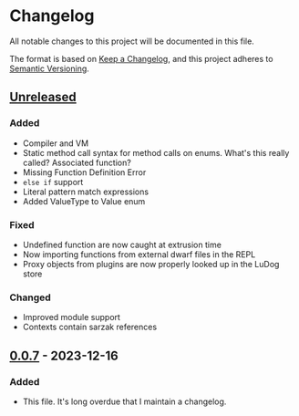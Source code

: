 # Changelog

All notable changes to this project will be documented in this file.

The format is based on [Keep a Changelog](https://keepachangelog.com/en/1.1.0/), and this project adheres to [Semantic Versioning](https://semver.org/spec/v2.0.0.html).

## [Unreleased]

### Added

- Compiler and VM
- Static method call syntax for method calls on enums. What's this really called? Associated function?
- Missing Function Definition Error
- `else if` support
- Literal pattern match expressions
- Added ValueType to Value enum

### Fixed

- Undefined function are now caught at extrusion time
- Now importing functions from external dwarf files in the REPL
- Proxy objects from plugins are now properly looked up in the LuDog store

### Changed

- Improved module support
- Contexts contain sarzak references

## [0.0.7] - 2023-12-16

### Added

- This file.
It's long overdue that I maintain a changelog.

[unreleased]: https://github.com/uberfoo/dwarf/compare/v0.0.7...feature/compiler
[0.0.7]: https://github.com/uberFoo/dwarf/releases/tag/v0.0.7